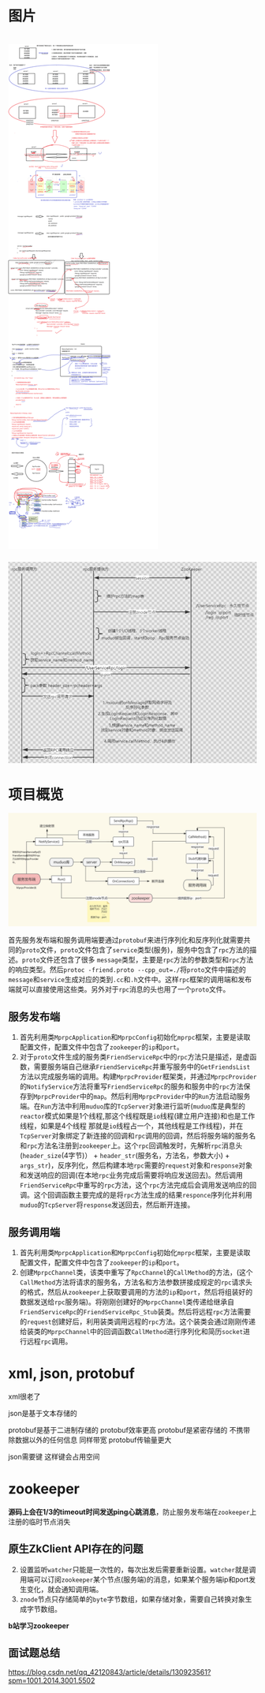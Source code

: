 # 图片

# ![C++实现分布式网络通信框架项目](./assets/C++实现分布式网络通信框架项目.png)

![image-20240322162836634](./assets/image-20240322162836634.png)

# 项目概览

![mprpc架构](./assets/mprpc架构.jpg)

首先服务发布端和服务调用端要通过`protobuf`来进行序列化和反序列化就需要共同的`proto`文件，`proto`文件包含了`service`类型(服务)，服务中包含了`rpc`方法的描述。`proto`文件还包含了很多 `message`类型，主要是`rpc`方法的参数类型和`rpc`方法的响应类型。然后`protoc -friend.proto --cpp_out=./`将`proto`文件中描述的`message`和`service`生成对应的类到`.cc`和`.h`文件中。这样`rpc`框架的调用端和发布端就可以直接使用这些类。另外对于`rpc`消息的头也用了一个`proto`文件。

## 服务发布端

1. 首先利用类`MprpcApplication`和`MprpcConfig`初始化`mprpc`框架，主要是读取配置文件，配置文件中包含了`zookeeper`的`ip`和`port`。
2. 对于`proto`文件生成的服务类`FriendServiceRpc`中的`rpc`方法只是描述，是虚函数，需要服务端自己继承`FriendServiceRpc`并重写服务中的`GetFriendsList`方法以完成服务端的调用。构建`MprpcProvider`框架类，并通过`MprpcProvider`的`NotifyService`方法将重写`FriendServiceRpc`的服务和服务中的`rpc`方法保存到`MprpcProvider`中的`map`。然后利用`MprpcProvider`中的`Run`方法启动服务端。在`Run`方法中利用`muduo`库的`TcpServer`对象进行监听(`muduo`库是典型的`reactor`模式如果是1个线程,那这个线程既是`io`线程(建立用户连接)和也是工作线程，如果是4个线程 那就是`io`线程占一个，其他线程是工作线程)，并在`TcpServer`对象绑定了新连接的回调和`rpc`调用的回调，然后将服务端的服务名和`rpc`方法名注册到`zookeeper`上。这个`rpc`回调触发时，先解析`rpc`消息头(`header_size`(4字节)） + `header_str`(服务名，方法名，参数大小) + `args_str`)，反序列化，然后构建本地`rpc`需要的`request`对象和`response`对象和发送响应的回调(在本地`rpc`业务完成后需要将响应发送回去)。然后调用`FriendServiceRpc`中重写的`rpc`方法，这个`rpc`方法完成后会调用发送响应的回调。这个回调函数主要完成的是将`rpc`方法生成的结果`responce`序列化并利用`muduo`的`TcpServer`将`response`发送回去，然后断开连接。

## 服务调用端

1. 首先利用类`MprpcApplication`和`MprpcConfig`初始化`mprpc`框架，主要是读取配置文件，配置文件中包含了`zookeeper`的`ip`和`port`。
2. 创建`MprpcChannel`类，该类中重写了`RpcChannel`的`CallMethod`的方法，(这个`CallMethod`方法将请求的服务名，方法名和方法参数拼接成规定的`rpc`请求头的格式，然后从`zookeeper`上获取要调用的方法的`ip`和`port`，然后将组装好的数据发送给`rpc`服务端)。将刚刚创建好的`MprpcChannel`类传递给继承自`FriendServiceRpc`的`FriendServiceRpc_Stub`装类。然后将远程`rpc`方法需要的`request`创建好后，利用装类调用远程的`rpc`方法。这个装类会通过刚刚传递给装类的`MprpcChannel`中的回调函数`CallMethod`进行序列化和简历`socket`进行远程`rpc`调用。

# xml, json, protobuf

xml很老了

json是基于文本存储的

protobuf是基于二进制存储的 protobuf效率更高 protobuf是紧密存储的  不携带除数据以外的任何信息   同样带宽 protobuf传输量更大

json需要键  这样键会占用空间

# zookeeper

**源码上会在1/3的timeout时间发送ping心跳消息**，防止服务发布端在`zookeeper`上注册的临时节点消失

## 原生ZkClient API存在的问题

2. 设置监听`watcher`只能是一次性的，每次出发后需要重新设置。`watcher`就是调用端可以订阅`zookeeper`某个节点(服务端)的消息，如果某个服务端ip和port发生变化，就会通知调用端。
3. `znode`节点只存储简单的`byte`字节数组，如果存储对象，需要自己转换对象生成字节数组。

**b站学习zookeeper**

## 面试题总结

https://blog.csdn.net/qq_42120843/article/details/130923561?spm=1001.2014.3001.5502